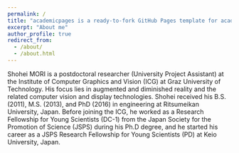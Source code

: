 ```yaml
---
permalink: /
title: "academicpages is a ready-to-fork GitHub Pages template for academic personal websites"
excerpt: "About me"
author_profile: true
redirect_from: 
  - /about/
  - /about.html
---
```


Shohei MORI is a postdoctoral researcher (University Project Assistant) at the Institute of Computer Graphics and Vision (ICG) at Graz University of Technology. His focus lies in augmented and diminished reality and the related computer vision and display technologies. Shohei received his B.S. (2011), M.S. (2013), and PhD (2016) in engineering at Ritsumeikan University, Japan. Before joining the ICG, he worked as a Research Fellowship for Young Scientists (DC-1) from the Japan Society for the Promotion of Science (JSPS) during his Ph.D degree, and he started his career as a JSPS Research Fellowship for Young Scientists (PD) at Keio University, Japan.